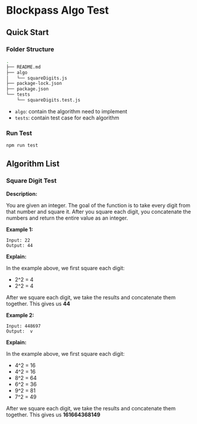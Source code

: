 # Blockpass Algo Test

## Quick Start

### Folder Structure

```bash
.
├── README.md
├── algo
│   └── squareDigits.js
├── package-lock.json
├── package.json
└── tests
    └── squareDigits.test.js
```

- `algo`: contain the algorithm need to implement
- `tests`: contain test case for each algorithm

### Run Test

```bash
npm run test
```


## Algorithm List

### Square Digit Test

**Description:**

You are given an integer. The goal of the function is to take every digit from that number and square it. After you square each digit, you concatenate the numbers and return the entire value as an integer.

**Example 1:**

```
Input: 22
Output: 44
```

**Explain:**

In the example above, we first square each digit:

- 2^2 = 4
- 2^2 = 4

After we square each digit, we take the results and concatenate them together. This gives us **44**

**Example 2:**

```
Input: 448697
Output:  v
```

**Explain:**

In the example above, we first square each digit:

- 4^2 = 16
- 4^2 = 16
- 8^2 = 64
- 6^2 = 36
- 9^2 = 81
- 7^2 = 49

After we square each digit, we take the results and concatenate them together. This gives us **161664368149**
